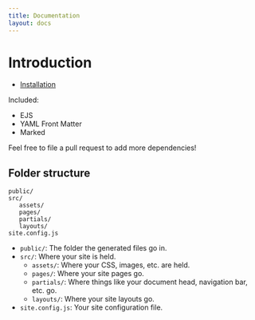```yaml
---
title: Documentation
layout: docs
---
```


# Introduction

- [Installation](Installation)

Included:
- EJS
- YAML Front Matter
- Marked

Feel free to file a pull request to add more dependencies!

## Folder structure

````
public/
src/
   assets/
   pages/
   partials/
   layouts/
site.config.js
````

- `public/`: The folder the generated files go in.
- `src/`: Where your site is held.
   - `assets/`: Where your CSS, images, etc. are held.
   - `pages/`: Where your site pages go.
   - `partials/`: Where things like your document head, navigation bar, etc. go.
   - `layouts/`: Where your site layouts go.
- `site.config.js`: Your site configuration file.
